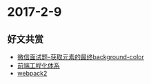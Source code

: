 # 2017-2-9

## 好文共赏

* [微信面试题-获取元素的最终background-color](http://www.jianshu.com/p/e94b5779f998)
* [前端工程化体系](http://roshanca.com/2017/front-end-engineering-system)
* [webpack2](https://github.com/dwqs/blog/issues/46)